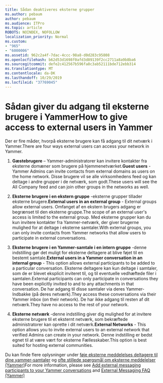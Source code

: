 ```yaml
---
title: Sådan deaktiveres eksterne grupper
ms.author: pebaum
author: pebaum
ms.audience: ITPro
ms.topic: article
ROBOTS: NOINDEX, NOFOLLOW
localization_priority: Normal
ms.custom:
- "965"
- "6000006"
ms.assetid: 962c2a4f-7dac-4ccc-98a8-d0d283c95808
ms.openlocfilehash: b62d53d1698f0afd3d89139f2cc2711a8a9b8ba6
ms.sourcegitcommit: defe2c412567b596fa8c3ab52111bde712ebb314
ms.translationtype: MT
ms.contentlocale: da-DK
ms.lasthandoff: 10/29/2019
ms.locfileid: "37769045"
---
```

# <a name="how-to-give-access-to-external-users-in-yammer"></a><span data-ttu-id="77ae2-102">Sådan giver du adgang til eksterne brugere i Yammer</span><span class="sxs-lookup"><span data-stu-id="77ae2-102">How to give access to external users in Yammer</span></span>

<span data-ttu-id="77ae2-103">Der er fire måder, hvorpå eksterne brugere kan få adgang til dit netværk i Yammer.</span><span class="sxs-lookup"><span data-stu-id="77ae2-103">There are four ways external users can access your network in Yammer.</span></span>
  
1. <span data-ttu-id="77ae2-104">**Gæstebrugere** – Yammer-administratorer kan invitere kontakter fra eksterne domæner som brugere på hjemmenetværket.</span><span class="sxs-lookup"><span data-stu-id="77ae2-104">**Guest users** - Yammer Admins can invite contacts from external domains as users on the home network.</span></span> <span data-ttu-id="77ae2-105">Disse brugere vil se alle virksomhedens feed og kan deltage i andre grupper i de netværk, som godt.</span><span class="sxs-lookup"><span data-stu-id="77ae2-105">These users will see the All Company feed and can join other groups in the networks as well.</span></span>

2. <span data-ttu-id="77ae2-106">**Eksterne brugere i en ekstern gruppe** -eksterne grupper tillader eksterne brugere.</span><span class="sxs-lookup"><span data-stu-id="77ae2-106">**External users in an external group** - External groups allow external users.</span></span> <span data-ttu-id="77ae2-107">Omfanget af en ekstern brugers adgang er begrænset til den eksterne gruppe.</span><span class="sxs-lookup"><span data-stu-id="77ae2-107">The scope of an external user's access is limited to the external group.</span></span> <span data-ttu-id="77ae2-108">Med eksterne grupper kan du kun invitere kontakter fra Yammer-netværk, der giver brugerne mulighed for at deltage i eksterne samtaler.</span><span class="sxs-lookup"><span data-stu-id="77ae2-108">With external groups, you can only invite contacts from Yammer networks that allow users to participate in external conversations.</span></span>

3. <span data-ttu-id="77ae2-109">**Eksterne brugere i en Yammer-samtale i en intern gruppe** -denne indstilling gør det muligt for eksterne deltagere at blive føjet til en bestemt samtale.</span><span class="sxs-lookup"><span data-stu-id="77ae2-109">**External users in a Yammer conversation in an internal group** - This option allows external participants to be added to a particular conversation.</span></span> <span data-ttu-id="77ae2-110">Eksterne deltagere kan kun deltage i samtaler, som de er blevet eksplicit inviteret til, og til eventuelle vedhæftede filer i samtalen.</span><span class="sxs-lookup"><span data-stu-id="77ae2-110">External participants can only participate in conversations they have been explicitly invited to and to any attachments in that conversation.</span></span> <span data-ttu-id="77ae2-111">De har adgang til disse samtaler via deres Yammer-Indbakke (på deres netværk).</span><span class="sxs-lookup"><span data-stu-id="77ae2-111">They access these conversations via their Yammer inbox (on their network).</span></span> <span data-ttu-id="77ae2-112">De har ikke adgang til resten af dit netværk.</span><span class="sxs-lookup"><span data-stu-id="77ae2-112">They have no access to the rest of your network.</span></span>

4. <span data-ttu-id="77ae2-113">**Eksterne netværk** -denne indstilling giver dig mulighed for at invitere eksterne brugere til et eksternt netværk, som bekræftede administratorer kan oprette i dit netværk.</span><span class="sxs-lookup"><span data-stu-id="77ae2-113">**External Networks** - This option allows you to invite external users to an external network that verified Admins can create in your network.</span></span> <span data-ttu-id="77ae2-114">Denne indstilling er bedst egnet til at være vært for eksterne Fællesskaber.</span><span class="sxs-lookup"><span data-stu-id="77ae2-114">This option is best suited for hosting external communities.</span></span>

<span data-ttu-id="77ae2-115">Du kan finde flere oplysninger under [føje eksterne meddelelses deltagere til dine yammer-samtaler](https://docs.microsoft.com/yammer/work-with-external-users/add-external-participants) og [ofte stillede spørgsmål om eksterne meddelelser (Yammer)](https://docs.microsoft.com/yammer/work-with-external-users/external-messaging-faq)</span><span class="sxs-lookup"><span data-stu-id="77ae2-115">For more information, please see [Add external messaging participants to your Yammer conversations](https://docs.microsoft.com/yammer/work-with-external-users/add-external-participants) and [External Messaging FAQ (Yammer)](https://docs.microsoft.com/yammer/work-with-external-users/external-messaging-faq)</span></span>
  